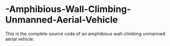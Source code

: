 # -Amphibious-Wall-Climbing-Unmanned-Aerial-Vehicle
This is the complete source code of an amphibious wall-climbing unmanned aerial vehicle.
